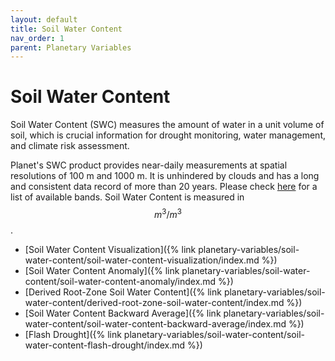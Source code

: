 ```yaml
---
layout: default
title: Soil Water Content
nav_order: 1
parent: Planetary Variables
---
```


# Soil Water Content

Soil Water Content (SWC) measures the amount of water in a unit volume of soil, which is crucial information for drought monitoring, water management, and climate risk assessment.

Planet's SWC product provides near-daily measurements at spatial resolutions of 100 m and 1000 m. It is unhindered by clouds and has a long and consistent data record of more than 20 years. Please check [here](https://docs.sentinel-hub.com/api/latest/data/planetary-variables/soil-water-content/#available-bands) for a list of available bands. Soil Water Content is measured in $$m^3/m^3$$.

-   [Soil Water Content Visualization]({% link planetary-variables/soil-water-content/soil-water-content-visualization/index.md %})
-   [Soil Water Content Anomaly]({% link planetary-variables/soil-water-content/soil-water-content-anomaly/index.md %})
-   [Derived Root-Zone Soil Water Content]({% link planetary-variables/soil-water-content/derived-root-zone-soil-water-content/index.md %})
-   [Soil Water Content Backward Average]({% link planetary-variables/soil-water-content/soil-water-content-backward-average/index.md %})
-   [Flash Drought]({% link planetary-variables/soil-water-content/soil-water-content-flash-drought/index.md %})
